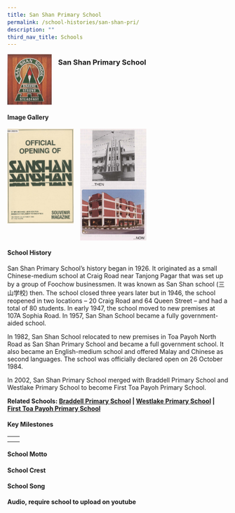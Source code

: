```yaml
---
title: San Shan Primary School
permalink: /school-histories/san-shan-pri/
description: ""
third_nav_title: Schools
---
```

<img src="/images/sanshanpri1.png" style="width:20%;margin-right:15px;" align = "left">

### **San Shan Primary School**

<br clear="left">

#### **Image Gallery**

<p><a href="https://d1yxymztqoj7qn.amplifyapp.com/images/sanshanpri2.jpg">  
<img src="/images/sanshanpri2.jpg" style="width:30%;margin-right:15px;" align = "left">
</a></p>

<p><a href="https://d1yxymztqoj7qn.amplifyapp.com/images/sanshanpri3.jpg">  
<img src="/images/sanshanpri3.jpg" style="width:30%;margin-right:15px;" align = "left">
</a></p>

<br clear="left">

#### **School History**
San Shan Primary School’s history began in 1926. It originated as a small Chinese-medium school at Craig Road near Tanjong Pagar that was set up by a group of Foochow businessmen. It was known as San Shan school (三山学校) then. The school closed three years later but in 1946, the school reopened in two locations – 20 Craig Road and 64 Queen Street – and had a total of 80 students. In early 1947, the school moved to new premises at 107A Sophia Road. In 1957, San Shan School became a fully government-aided school.

In 1982, San Shan School relocated to new premises in Toa Payoh North Road as San Shan Primary School and became a full government school. It also became an English-medium school and offered Malay and Chinese as second languages. The school was officially declared open on 26 October 1984.

In 2002, San Shan Primary School merged with Braddell Primary School and Westlake Primary School to become First Toa Payoh Primary School.

**Related Schools: [Braddell Primary School](https://d1yxymztqoj7qn.amplifyapp.com/school-histories/braddell-pri/) | [Westlake Primary School](https://d1yxymztqoj7qn.amplifyapp.com/school-histories/westlake-pri/) | [First Toa Payoh Primary School](https://d1yxymztqoj7qn.amplifyapp.com/school-histories/first-tpy-pri/)**

#### **Key Milestones**

|  |  |
|:---:|---|
|  |  |
|  |  |

#### **School Motto**


#### **School Crest**


#### **School Song**
**Audio, require school to upload on youtube**